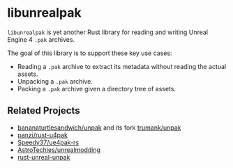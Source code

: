 # libunrealpak

`libunrealpak` is yet another Rust library for reading and writing Unreal Engine 4 `.pak` archives.

The goal of this library is to support these key use cases:

- Reading a `.pak` archive to extract its metadata without reading the actual assets.
- Unpacking a `.pak` archive.
- Packing a `.pak` archive given a directory tree of assets.

## Related Projects

- [bananaturtlesandwich/unpak](https://github.com/bananaturtlesandwich/unpak) and its fork
  [trumank/unpak](https://github.com/trumank/unpak)
- [panzi/rust-u4pak](panzi/rust-u4pak)
- [Speedy37/ue4pak-rs](https://github.com/Speedy37/ue4pak-rs)
- [AstroTechies/unrealmodding](https://github.com/AstroTechies/unrealmodding/tree/main/unreal_pak)
- [rust-unreal-unpak](https://crates.io/crates/rust-unreal-unpak)
